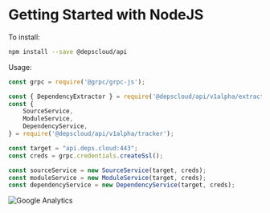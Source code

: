 # Getting Started with NodeJS

To install:

``` bash
npm install --save @depscloud/api
```

Usage:

```javascript
const grpc = require('@grpc/grpc-js');

const { DependencyExtractor } = require('@depscloud/api/v1alpha/extractor');
const {
    SourceService,
    ModuleService,
    DependencyService,
} = require('@depscloud/api/v1alpha/tracker');

const target = "api.deps.cloud:443";
const creds = grpc.credentials.createSsl();

const sourceService = new SourceService(target, creds);
const moduleService = new ModuleService(target, creds);
const dependencyService = new DependencyService(target, creds);
```

![Google Analytics](https://www.google-analytics.com/collect?v=1&cid=555&t=event&ec=repo&ea=open&dp=depscloud%2Fapi%2Fpackages%2Fnodejs&dt=depscloud%2Fapi%2Fpackages%2Fnodejs&tid=UA-143087272-2)
